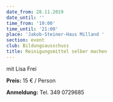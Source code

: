 ```yaml
---
date_from: 28.11.2019
date_until: ''
time_from: '19:00'
time_until: '21:00'
place: 'Jakob-Steiner-Haus Milland '
section: event
club: Bildungsausschuss
title: Reinigungsmittel selber machen
---
```

mit Lisa Frei

**Preis:** 15 € / Person

**Anmeldung:** Tel. 349 0729685
